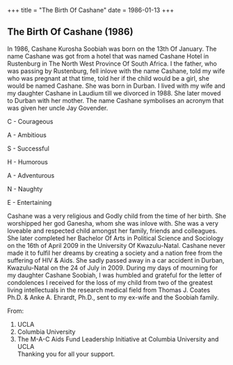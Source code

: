 +++
title = "The Birth Of Cashane"
date = 1986-01-13
+++


## The Birth Of Cashane (1986)

In 1986, Cashane Kurosha Soobiah was born on the 13th Of January. The name Cashane was got from a hotel that
was named Cashane Hotel in Rustenburg in The North West Province Of South Africa. I the father, who was passing
by Rustenburg, fell inlove with the name Cashane, told my wife who was pregnant at that time, told her if the
child would be a girl, she would be named Cashane. She was born in Durban. I lived with my wife and my daughter
Cashane in Laudium till we divorced in 1988. She later moved to Durban with her mother. 
The name Cashane symbolises an acronym that was given her uncle Jay Govender.

C - Courageous

A - Ambitious

S - Successful

H - Humorous

A - Adventurous

N - Naughty

E - Entertaining

Cashane was a very religious and Godly child from the time of her birth. She worshipped her god Ganesha, whom she was inlove with. She was a very loveable and respected child amongst her family, friends and colleagues. She later completed her Bachelor Of Arts in Political Science and Sociology on the 16th of April 2009 in the University Of Kwazulu-Natal. Cashane never made it to fulfil her dreams by creating a society and a nation free from the suffering of HIV & Aids. She sadly passed away in a car accident in Durban, Kwazulu-Natal on the 24 of July in 2009. During my days of mourning for my daughter Cashane Soobiah, I was humbled and grateful for the letter of condolences I received for the loss of my child from two of the greatest living intellectuals in the research medical field from Thomas J. Coates Ph.D. & Anke A. Ehrardt, Ph.D., sent to my ex-wife and the Soobiah family. 

From:
1.	UCLA
2.	Columbia University
3.	The M-A-C Aids Fund Leadership Initiative at Columbia University and UCLA  
Thanking you for all your support.
